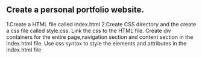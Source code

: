 ## Create a personal portfolio website.
1.Create a HTML file called index.html
2.Create CSS directory and the create a css file called style.css.
Link the css to the HTML file.
Create  div containers for the entire page,navigation section and content section in the index.html file.
Use css syntax to style the elements and attributes in the index.html file